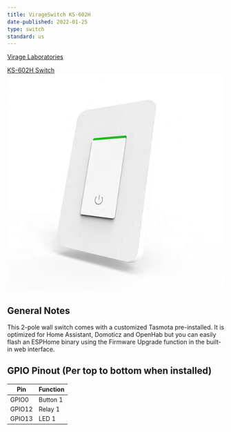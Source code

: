 ```yaml
---
title: VirageSwitch KS-602H
date-published: 2022-01-25
type: switch
standard: us
---
```


[Virage Laboratories](https://www.viragelabs.com)

[KS-602H Switch](https://www.viragelabs.com/product/virageswitch/)![image](virage_labs_KS-602H.jpg)

## General Notes

This 2-pole wall switch comes with a customized Tasmota pre-installed.  It is optimized for Home Assistant, Domoticz and OpenHab but you can easily flash an ESPHome binary using the Firmware Upgrade function in the built-in web interface. 

## GPIO Pinout (Per top to bottom when installed)

| Pin    | Function                                  |
| ------ | ----------------------------------------- |
| GPIO0  | Button 1                                  |
| GPIO12 | Relay 1                                   |
| GPIO13 | LED 1                                     |
